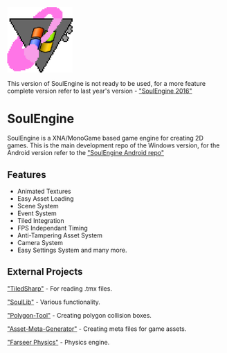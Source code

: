 <img src="windowslogo.png" width=30%>

This version of SoulEngine is not ready to be used, for a more feature complete version refer to last year's version - ["SoulEngine 2016"](https://github.com/Cryru/SoulEngine-2016)

# SoulEngine

SoulEngine is a XNA/MonoGame based game engine for creating 2D games. This is the main development repo of the Windows version, for the Android version refer to the ["SoulEngine Android repo"](https://github.com/Cryru/SoulEngine-Android)

## Features

- Animated Textures
- Easy Asset Loading
- Scene System
- Event System
- Tiled Integration
- FPS Independant Timing
- Anti-Tampering Asset System
- Camera System
- Easy Settings System
and many more.


## External Projects

["TiledSharp"](https://github.com/marshallward/TiledSharp) - For reading .tmx files.

["SoulLib"](https://github.com/Cryru/SoulLib) - Various functionality.

["Polygon-Tool"](https://github.com/Cryru/Polygon-Tool) - Creating polygon collision boxes.

["Asset-Meta-Generator"](https://github.com/Cryru/Asset-Meta-Generator) - Creating meta files for game assets.

["Farseer Physics"](https://github.com/tinco/Farseer-Physics) - Physics engine.